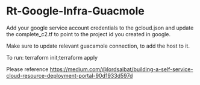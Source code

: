 # Rt-Google-Infra-Guacmole

Add your google service account credentials to the gcloud.json and update the complete_c2.tf to point to the project id you created in google.

Make sure to update relevant guacamole connection, to add the host to it. 

To run:
terraform init;terraform apply


Please reference https://medium.com/@lordsaibat/building-a-self-service-cloud-resource-deployment-portal-90d1933d597d
